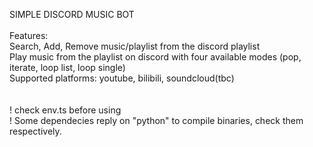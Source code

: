 SIMPLE DISCORD MUSIC BOT
\
\
Features:\
Search, Add, Remove music/playlist from the discord playlist\
Play music from the playlist on discord with four available modes (pop, iterate, loop list, loop single)\
Supported platforms: youtube, bilibili, soundcloud(tbc)\
\
\
! check env.ts before using \
! Some dependecies reply on "python" to compile binaries, check them respectively.